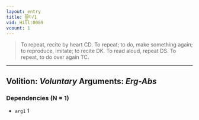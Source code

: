 ```yaml
---
layout: entry
title: སྐྱོར་√1
vid: Hill:0089
vcount: 1
---
```

> To repeat, recite by heart CD\. To repeat; to do, make something again; to reproduce, imitate; to recite DK\. To read aloud, repeat DS\. To repeat, to do over again TC\.

---
Volition: _Voluntary_
Arguments: _Erg-Abs_
---

### Dependencies (N = 1)
* `arg1` 1
